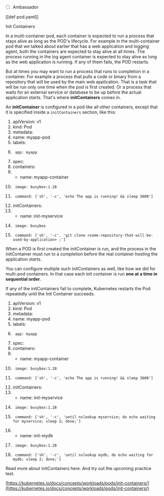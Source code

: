 - [ ] Ambassador 

[[def pod.yaml]]

Init Containers

In a multi-container pod, each container is expected to run a process that stays alive as long as the POD's lifecycle. For example in the multi-container pod that we talked about earlier that has a web application and logging agent, both the containers are expected to stay alive at all times. The process running in the log agent container is expected to stay alive as long as the web application is running. If any of them fails, the POD restarts.

  

But at times you may want to run a process that runs to completion in a container. For example a process that pulls a code or binary from a repository that will be used by the main web application. That is a task that will be run only one time when the pod is first created. Or a process that waits for an external service or database to be up before the actual application starts. That's where **initContainers** comes in.

  

An **initContainer** is configured in a pod like all other containers, except that it is specified inside a `initContainers` section, like this:

  

1.  apiVersion: v1
2.  kind: Pod
3.  metadata:
4.    name: myapp-pod
5.    labels:
6.      app: myapp
7.  spec:
8.    containers:
9.    - name: myapp-container
10.      image: busybox:1.28
11.      command: ['sh', '-c', 'echo The app is running! && sleep 3600']
12.    initContainers:
13.    - name: init-myservice
14.      image: busybox
15.      command: ['sh', '-c', 'git clone <some-repository-that-will-be-used-by-application> ;']

  

When a POD is first created the initContainer is run, and the process in the initContainer must run to a completion before the real container hosting the application starts.

You can configure multiple such initContainers as well, like how we did for multi-pod containers. In that case each init container is run **one at a time in sequential order**.

If any of the initContainers fail to complete, Kubernetes restarts the Pod repeatedly until the Init Container succeeds.

1.  apiVersion: v1
2.  kind: Pod
3.  metadata:
4.    name: myapp-pod
5.    labels:
6.      app: myapp
7.  spec:
8.    containers:
9.    - name: myapp-container
10.      image: busybox:1.28
11.      command: ['sh', '-c', 'echo The app is running! && sleep 3600']
12.    initContainers:
13.    - name: init-myservice
14.      image: busybox:1.28
15.      command: ['sh', '-c', 'until nslookup myservice; do echo waiting for myservice; sleep 2; done;']
16.    - name: init-mydb
17.      image: busybox:1.28
18.      command: ['sh', '-c', 'until nslookup mydb; do echo waiting for mydb; sleep 2; done;']

  

Read more about initContainers here. And try out the upcoming practice test.

[https://kubernetes.io/docs/concepts/workloads/pods/init-containers/](https://kubernetes.io/docs/concepts/workloads/pods/init-containers/)
